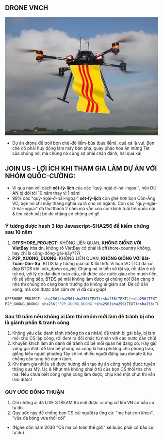 ## DRONE VNCH

![Dự án drone để troll bọn ché-đỏ liếm-bùa (búa liềm)](/public/static/images/drone-VNCH.jpg)

- Dự án drone để troll bọn ché-đỏ liếm-bùa (búa liềm), quá xá là vui. Bọn ché đỏ phải huy động làm máy bắn phá, quay pháo hoa ăn mừng Tết của chúng nó, mà chúng nó cũng sợ phải chặn đánh, hài quá xá!

## JOIN US - LỢI ÍCH KHI THAM GIA LÀM DỰ ÁN VỚI NHÓM QUỐC-CƯỜNG: 

- Vì quá nản với cách **xét-lý-lịch** của các "quý-ngài-ở-hải-ngoại", nên DỰ ÁN bị dời tới 10 năm thay vì 1 năm!
- 99% các "quý-ngài-ở-hải-ngoại" **xét-lý-lịch** còn ghê hơn bọn Côn-Ẳng VC, bọn nó chỉ mấy tháng nghĩa vụ là cho vô ngành. Còn các "quý-ngài-ở-hải-ngoại" đã thử thách 2 năm mà vẫn còn coi khinh tuổi trẻ quốc nội & tìm cách bắt bẻ dù chẳng có chứng cớ gì!

### Ý tưởng được hash 3 lớp Javascript-SHA256 để kiếm chứng sau 10 năm

1. **OFFSHORE_PROJECT**: KHÔNG LIÊN QUAN, **KHÔNG GIỐNG VỚI VietBay** (thaidn, không rõ VietBay có phải là offshore-country không, hay chỉ là cộng-đồng-gài-bẫy???)
2. **P2P_XUONG_DUONG**: KHÔNG LIÊN QUAN, **KHÔNG GIỐNG VỚI Bất-Tuân-Dân-Sự**. BTDS là ý tưởng quá cũ & lỗi thời. Vì bọn VC (TC) đã xử đẹp BTDS khi lock_down co_vid. Chúng nó in tiền vô tội vạ, rồi dân è cổ trả nợ, với lý do đại dịch toàn cầu, rồi được các nước giàu cho mượn tiền, rồi sẽ sống tiếp, BTDS sẽ mãi không làm được gì chúng nó! Dân càng ở nhà thì chúng nó càng bành trướng do không ai giám sát. Đè cổ dân xong, mà còn được dân cảm ơn vì đã cứu giúp!

```javascript
OFFSHORE_PROJECT: sha256(sha256(sha256(TEXT)+sha256(TEXT))+sha256(TEXT)) == "f6fe45cae061fe12d27438c71a8009a7970088c56ae649efab0151560c0f9fc7" 
P2P_XUONG_DUONG: sha256('P2P_XUONG_DUONG'+sha256(sha256(TEXT)+sha256(TEXT))+sha256(TEXT)) == "da7359f4ee9eccda5dd4ab04bc3d9a0c01c2f6a68c0b3de2c0d82545f5686b1a"
```

### Sau 10 năm nếu không ai làm thì nhóm mới làm để tránh bị cho là giành phần & tranh công 

1. Không yêu cầu danh tánh (thông tin cá nhân) để tránh bị gài bẫy, bị làm mồi cho CS lập công, rồi đem ra đổi chác tù nhân với các nước dân chủ!
2. Khuyến khích làm ẩn danh để tránh đổ bể mối quan hệ đang có. Hãy giữ vững gia đình để làm bệ phóng và cũng là hậu phương cho phong trào, giống kiểu người phương Tây sẽ có nhiều người đứng sau donate & họ chẳng cần tung hô danh tánh.
3. Khi tham gia nhiều sẽ được hướng dẫn tạo dự án công nghệ được tuyển thẳng qua Mỹ, Úc & Nhựt mà không phải ở tù của bọn CS thối tha chó má. Nếu chưa biết công nghệ cũng làm được, chịu khó một chút thì vẫn làm được! 

### QUY ƯỚC ĐỒNG THUẬN

1. Chỉ những ai đã LIVE STREAM thì mới được ra ứng cử khi VN có bầu cử tự do.
2. Quy ước này để chống bọn CS cài người ra ứng cử: "mẹ hát con khen", "vừa đá bóng vừa thổi còi" 
- (Nghe đồn năm 2030 "CS ma cô toàn thế giới" sẽ buộc phải có bầu cử tự do)

